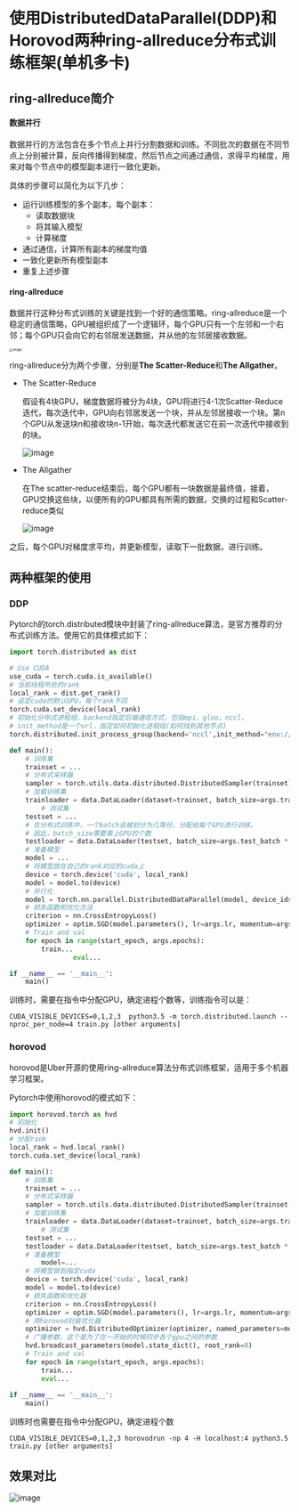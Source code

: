 # 使用DistributedDataParallel(DDP)和Horovod两种ring-allreduce分布式训练框架(单机多卡)

## ring-allreduce简介

#### 数据并行

数据并行的方法包含在多个节点上并行分割数据和训练。不同批次的数据在不同节点上分别被计算，反向传播得到梯度，然后节点之间通过通信，求得平均梯度，用来对每个节点中的模型副本进行一致化更新。

具体的步骤可以简化为以下几步：

+ 运行训练模型的多个副本，每个副本：
  + 读取数据块
  + 将其输入模型
  + 计算梯度
+ 通过通信，计算所有副本的梯度均值
+ 一致化更新所有模型副本
+ 重复上述步骤



#### ring-allreduce

数据并行这种分布式训练的关键是找到一个好的通信策略。ring-allreduce是一个稳定的通信策略，GPU被组织成了一个逻辑环，每个GPU只有一个左邻和一个右邻；每个GPU只会向它的右邻居发送数据，并从他的左邻居接收数据。

<img src="./doc/fig1.png" alt="image" style="zoom:40%;" />

ring-allreduce分为两个步骤，分别是**The Scatter-Reduce**和**The Allgather**。

+ The Scatter-Reduce

  假设有4块GPU，梯度数据将被分为4块，GPU将进行4-1次Scatter-Reduce迭代，每次迭代中，GPU向右邻居发送一个块，并从左邻居接收一个块。第n个GPU从发送块n和接收块n-1开始，每次迭代都发送它在前一次迭代中接收到的块。

  ![image](./doc/fig2.png)

  

+ The Allgather

  在The scatter-reduce结束后，每个GPU都有一块数据是最终值，接着，GPU交换这些块，以便所有的GPU都具有所需的数据，交换的过程和Scatter-reduce类似

  ![image](./doc/fig3.png)



之后，每个GPU对梯度求平均，并更新模型，读取下一批数据，进行训练。

## 两种框架的使用

### DDP

Pytorch的torch.distributed模块中封装了ring-allreduce算法，是官方推荐的分布式训练方法。使用它的具体模式如下：

``` python
import torch.distributed as dist

# Use CUDA
use_cuda = torch.cuda.is_available()
# 当前线程所处的rank
local_rank = dist.get_rank()
# 设定cuda的默认GPU，每个rank不同
torch.cuda.set_device(local_rank) 
# 初始化分布式进程组，backend指定后端通信方式，包括mpi，gloo，nccl。
# init_method是一个url，指定如何初始化进程组(如何找到其他节点)
torch.distributed.init_process_group(backend='nccl',init_method="env://")

def main():
    # 训练集
    trainset = ...
    # 分布式采样器
    sampler = torch.utils.data.distributed.DistributedSampler(trainset)
    # 加载训练集
    trainloader = data.DataLoader(dataset=trainset, batch_size=args.train_batch, shuffle=False, sampler=sampler)
		# 测试集
    testset = ...
    # 在分布式训练中，一个batch会被划分为几等份，分配给每个GPU进行训练。
    # 因此，batch_size需要乘上GPU的个数
    testloader = data.DataLoader(testset, batch_size=args.test_batch * dist.get_world_size(), shuffle=False, num_workers=args.workers)
    # 准备模型
    model = ...
    # 将模型放在自己的rank对应的cuda上
    device = torch.device('cuda', local_rank)
    model = model.to(device)
    # 并行化
    model = torch.nn.parallel.DistributedDataParallel(model, device_ids=[local_rank], output_device=local_rank)    
    # 损失函数和优化方法
    criterion = nn.CrossEntropyLoss()
    optimizer = optim.SGD(model.parameters(), lr=args.lr, momentum=args.momentum, weight_decay=args.weight_decay)
    # Train and val
    for epoch in range(start_epoch, args.epochs):
        train...
				eval...

if __name__ == '__main__':
    main()

```

训练时，需要在指令中分配GPU，确定进程个数等，训练指令可以是：

``` shell
CUDA_VISIBLE_DEVICES=0,1,2,3  python3.5 -m torch.distributed.launch --nproc_per_node=4 train.py [other arguments]
```

### horovod

horovod是Uber开源的使用ring-allreduce算法分布式训练框架，适用于多个机器学习框架。

Pytorch中使用horovod的模式如下：

``` python
import horovod.torch as hvd
# 初始化
hvd.init()
# 分配rank
local_rank = hvd.local_rank()
torch.cuda.set_device(local_rank)

def main():
    # 训练集
    trainset = ...
    # 分布式采样器
    sampler = torch.utils.data.distributed.DistributedSampler(trainset,num_replicas=hvd.size(), rank=hvd.rank())
    # 加载训练集
    trainloader = data.DataLoader(dataset=trainset, batch_size=args.train_batch, shuffle=False, sampler=sampler)
		# 测试集
    testset = ...
    testloader = data.DataLoader(testset, batch_size=args.test_batch * hvd.size(), shuffle=False, num_workers=args.workers)
    # 准备模型
		model=...
    # 将模型放到指定cuda
    device = torch.device('cuda', local_rank)
    model = model.to(device)
    # 损失函数和优化器
    criterion = nn.CrossEntropyLoss()
    optimizer = optim.SGD(model.parameters(), lr=args.lr, momentum=args.momentum, weight_decay=args.weight_decay)
    # 用horovod封装优化器
    optimizer = hvd.DistributedOptimizer(optimizer, named_parameters=model.named_parameters())
    # 广播参数，这个是为了在一开始的时候同步各个gpu之间的参数
    hvd.broadcast_parameters(model.state_dict(), root_rank=0)
    # Train and val
    for epoch in range(start_epoch, args.epochs):
        train...
        eval...
        
if __name__ == '__main__':
    main()

```



训练时也需要在指令中分配GPU，确定进程个数

``` shell
CUDA_VISIBLE_DEVICES=0,1,2,3 horovodrun -np 4 -H localhost:4 python3.5 train.py [other arguments]
```



## 效果对比

![image](./doc/fig4.png)

